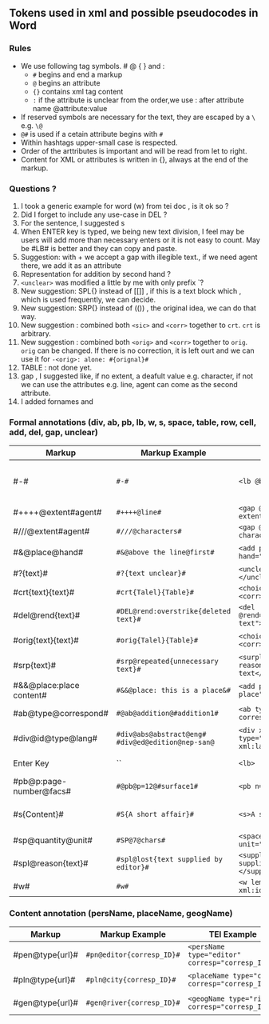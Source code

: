 ## Tokens used in xml and possible pseudocodes in Word

### Rules

 * We use following  tag symbols. # @ { } and  :
   *  `#` begins and end a markup
   * `@` begins an attribute
   * `{}` contains xml tag content
   * `:`  if the attribute is unclear from the order,we use : after attribute name  @attribute:value  
 * If reserved  symbols are necessary for the text, they  are escaped by a `\` e.g. `\@` 
 * `@#` is  used if a cetain attribute begins with `#` 
 * Within hashtags upper-small case is respected.
 * Order of the arttributes is important and will be read from let to right.
 * Content for XML or attributes is written in {}, always at the end of the markup. 
 
 ### Questions ?
 1.  I took a generic example for word (w) from tei doc , is it ok so ?
 2.  Did I forget to include  any use-case in DEL ?
 3.  For the sentence, I suggested s 
 4.  When ENTER key is typed, we being new text division, I feel may be users will add more than necessary enters or it is not easy to count. May be #LB# is better  and they can copy and paste.
 5.  Suggestion: with + we accept a gap with illegible text., if we need agent there, we add it as an attribute 
 6.  Representation for  addition by second hand ?
 7.  `<unclear>` was modified a little by me with only prefix `?
 8.  New suggestion: SPL{} instead of [[]] , if this is a text block which , which is used frequently, we can decide.   
 9.  New suggestion: SRP{} instead of (()) ,  the original idea, we can do that way.
 10. New  suggestion : combined  both `<sic>` and `<corr>` together to `crt`. `crt` is arbitrary. 
 11. New  suggestion : combined  both `<orig>` and `<corr>` together to `orig`. `orig` can be changed. If there is no  correction, it is left ourt and we can use it for `-<orig>: alone: #{orignal}#`
 12. TABLE : not done yet.
 13. gap , I suggested like, if no extent, a deafult value e.g. character, if not we can use the attributes e.g. line, agent can come as the second attribute.
 14.  I added fornames and 
  
  
 ### Formal annotations (div, ab, pb, lb, w, s, space, table, row, cell, add, del, gap, unclear)
 
| Markup  | Markup Example | TEI Example | Remarks | 
| --- | ---- | --- | --- | 
| #-# | `#-#` | `<lb @break=no>` |?4? [line beginning without break](https://tei-c.org/release/doc/tei-p5-doc/en/html/ref-lb.html) |
| #++++@extent#agent# | `#++++@line#` | `<gap @reason=“illegible“ extent=“4 lines“> ` | ?5? [gap](https://tei-c.org/release/doc/tei-p5-doc/en/html/ref-gap.html) |
| #///@extent#agent# | `#///@characters#` | `<gap @reason=“lost extent=“3 characters“> ` |?13?  [gap](https://tei-c.org/release/doc/tei-p5-doc/en/html/ref-gap.html) |
| #&@place@hand# | `#&@above the line@first#` | `<add place="above the line" hand="first"/>` | [add: text additions](https://tei-c.org/release/doc/tei-p5-doc/en/html/ref-add.html) |
| #?{text}# | `#?{text unclear}#` | `<unclear @reason=“lost> </unclear>` | ?7? [unclear](https://tei-c.org/release/doc/tei-p5-doc/en/html/ref-unclear.html) |
| #crt{text}{text}# | `#crt{Talel}{Table}#` | `<choice><sic>Tabel</sic> <corr>Table</corr></choice>` | ?10? [sic](https://tei-c.org/release/doc/tei-p5-doc/en/html/ref-sic.html) [corr](https://tei-c.org/release/doc/tei-p5-doc/en/html/ref-corr.html) |
| #del@rend{text}# | `#DEL@rend:overstrike{deleted text}#` | `<del @rend="overstrike">"deleted text"></del>` | ?2? [deletion](https://tei-c.org/release/doc/tei-p5-doc/en/html/ref-del.html) |
| #orig{text}{text}# | `#orig{Talel}{Table}#` | `<choice><orig>Tabel</orig> <corr>Table</corr></choice>` | ?11? [original](https://tei-c.org/release/doc/tei-p5-doc/en/html/ref-orig.html) [regulization](https://tei-c.org/release/doc/tei-p5-doc/en/html/ref-reg.html) |
| #srp{text}# | `#srp@repeated{unnecessary text}#` | `<surplus reason="repeated">unnecessary text</surplus>` | ?9? [surplus](https://tei-c.org/release/doc/tei-p5-doc/en/html/ref-surplus.html) |
| #&&@place:place content# | `#&&@place: this is a place&#` | `<add place="this is a place"/>` | ?6? [add: text additions](https://tei-c.org/release/doc/tei-p5-doc/en/html/ref-add.html) |
| #ab@type@correspond# | `#@ab@addition@#addition1#` | `<ab type="addition" corresp="# addition1">` | [Annonymous Block](https://tei-c.org/release/doc/tei-p5-doc/en/html/ref-ab.html)|
| #div@id@type@lang# | `#div@abs@abstract@eng#` `#div@ed@edition@nep-san@` | `<div xml:id="abs" type="abstract" xml:lang="eng">` | [Text division](https://tei-c.org/release/doc/tei-p5-doc/en/html/ref-div.html)|
| Enter Key | `` | `<lb>` | ?4? [line beginning](https://tei-c.org/release/doc/tei-p5-doc/en/html/ref-lb.html)  |
| #pb@p:page-number@facs# | `#@pb@p=12@#surface1#` | `<pb n="1r" facs="#surface1"/>` | [page beginning](https://tei-c.org/release/doc/tei-p5-doc/en/html/ref-pb.html) |
| #s{Content}# | `#S{A short affair}#` | `<s>A short affair</s>` | ?3? [s-unit: sentence like division](https://tei-c.org/release/doc/tei-p5-doc/en/html/ref-s.html) |
| #sp@quantity@unit# | `#SP@7@chars#` | `<space quantity="1" unit="chars"/>` | [space](https://tei-c.org/release/doc/tei-p5-doc/en/html/ref-space.html) |
| #spl@reason{text}# | `#spl@lost{text supplied by editor}#` | `<supplied @reason=“lost>text supplied by editor </supplied>` | ?8? [supplied](https://tei-c.org/release/doc/tei-p5-doc/en/html/ref-supplied.html) |
| #w# | `#w#` | `<w lemma="play" pos="vvz" xml:id="A19883-003-a-0180">` | ?1? [Word](https://tei-c.org/release/doc/tei-p5-doc/en/html/ref-w.html) |


### Content annotation (persName, placeName, geogName)
| Markup  | Markup Example | TEI Example | Remarks | 
| --- | ---- | --- | --- | 
| #pen@type{url}# | `#pn@editor{corresp_ID}#` | `<persName type="editor" corresp="corresp_ID"/>` | ?14? [persName](https://www.tei-c.org/release/doc/tei-p5-doc/en/html/ref-persName.html) |
| #pln@type{url}# | `#pln@city{corresp_ID}#` | `<placeName type="city" corresp="corresp_ID"/>` | ?? [placeName](https://www.tei-c.org/release/doc/tei-p5-doc/en/html/ref-placeName.html) |
| #gen@type{url}# | `#gen@river{corresp_ID}#` | `<geogName type="river" corresp="corresp_ID"/>` | ?? [geogName](https://www.tei-c.org/release/doc/tei-p5-doc/en/html/ref-geogName.html) |

 
